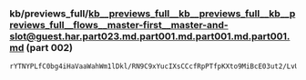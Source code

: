 ### kb/previews_full/kb__previews_full__kb__previews_full__kb__previews_full__flows__master-first__master-and-slot@guest.har.part023.md.part001.md.part001.md.part001.md (part 002)

```md
rYTNYPLfC0bg4iHaVaaWahWm1lDkl/RN9C9xYucIXsCCcfRpPTfpKXto9MiBcE03ut2/LvUQhN2dcqN/HgP71YJTdk168C/TSucv7NbuXE/VbBTMxgsxZjn+T00BrxNUSudwfWJ7z0vkntmzWWwD8hq8FLocZ
```

```

